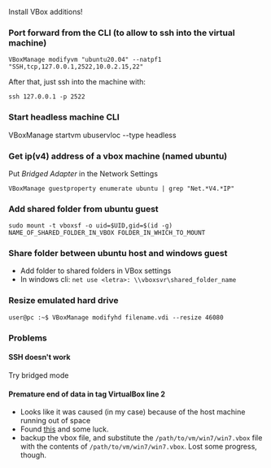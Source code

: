 Install VBox additions!


### Port forward from the CLI (to allow to ssh into the virtual machine)
```
VBoxManage modifyvm "ubuntu20.04" --natpf1 "SSH,tcp,127.0.0.1,2522,10.0.2.15,22"
```

After that, just ssh into the machine with:

`ssh 127.0.0.1 -p 2522`

### Start headless machine CLI
VBoxManage startvm ubuservloc --type headless


### Get ip(v4) address of a vbox machine (named **ubuntu**)
Put *Bridged Adapter* in the Network Settings
```
VBoxManage guestproperty enumerate ubuntu | grep "Net.*V4.*IP"
```
### Add shared folder from ubuntu guest

`sudo mount -t vboxsf -o uid=$UID,gid=$(id -g) NAME_OF_SHARED_FOLDER_IN_VBOX FOLDER_IN_WHICH_TO_MOUNT`

### Share folder between ubuntu host and windows guest
* Add folder to shared folders in VBox settings
* In windows cli: ```net use <letra>: \\vboxsvr\shared_folder_name```


### Resize emulated hard drive

`user@pc :~$ VBoxManage modifyhd filename.vdi --resize 46080`


### Problems
#### SSH doesn't work
Try bridged mode
#### Premature end of data in tag VirtualBox line 2
* Looks like it was caused (in my case) because of the host machine running out of space
* Found [this](https://forums.virtualbox.org/viewtopic.php?f=8&t=26839#p326401) and some luck.
* backup the vbox file, and substitute the `/path/to/vm/win7/win7.vbox` file with the contents of `/path/to/vm/win7/win7.vbox`. Lost some progress, though.

